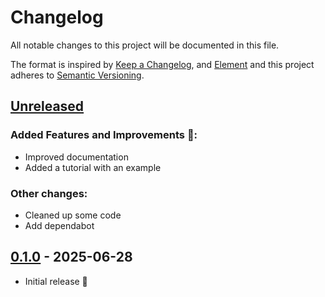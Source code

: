 # Changelog

All notable changes to this project will be documented in this file.

The format is inspired by [Keep a Changelog](https://keepachangelog.com/en/1.0.0/),
and [Element](https://github.com/vector-im/element-android)
and this project adheres to [Semantic Versioning](https://semver.org/spec/v2.0.0.html).

[//]: # (Available sections in changelog)
[//]: # (### API changes warning ⚠️:)
[//]: # (### Added Features and Improvements 🙌:)
[//]: # (### Bugfix 🐛:)
[//]: # (### Other changes:)


## [Unreleased]
### Added Features and Improvements 🙌:
- Improved documentation
- Added a tutorial with an example

### Other changes:
- Cleaned up some code
- Add dependabot


## [0.1.0] - 2025-06-28
- Initial release 🎉


[Unreleased]: https://github.com/bereaulab/fokker-planck-score-learning/compare/v0.1.0...main
[0.1.0]: https://github.com/bereaulab/fokker-planck-score-learning/tree/v0.1.0
